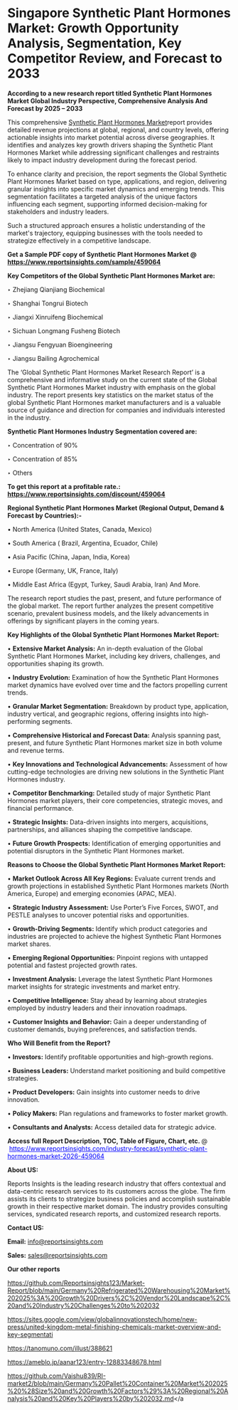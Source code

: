# Singapore Synthetic Plant Hormones Market: Growth Opportunity Analysis, Segmentation, Key Competitor Review, and Forecast to 2033

<strong>According to a new research report titled Synthetic Plant Hormones Market Global Industry Perspective, Comprehensive Analysis And Forecast by 2025 – 2033</strong>

This comprehensive <a href=https://www.reportsinsights.com/sample/459064>Synthetic Plant Hormones Market</a>report provides detailed revenue projections at global, regional, and country levels, offering actionable insights into market potential across diverse geographies. It identifies and analyzes key growth drivers shaping the Synthetic Plant Hormones Market while addressing significant challenges and restraints likely to impact industry development during the forecast period.

To enhance clarity and precision, the report segments the Global Synthetic Plant Hormones Market based on type, applications, and region, delivering granular insights into specific market dynamics and emerging trends. This segmentation facilitates a targeted analysis of the unique factors influencing each segment, supporting informed decision-making for stakeholders and industry leaders.

Such a structured approach ensures a holistic understanding of the market's trajectory, equipping businesses with the tools needed to strategize effectively in a competitive landscape.

<strong>Get a Sample PDF copy of Synthetic Plant Hormones Market </strong><strong>@<a href=https://www.reportsinsights.com/sample/459064 style=color:#0000ff;> https://www.reportsinsights.com/sample/459064</a></strong></font>

<strong>Key Competitors of the Global Synthetic Plant Hormones Market are:</strong>

‣ Zhejiang Qianjiang Biochemical

‣ Shanghai Tongrui Biotech

‣ Jiangxi Xinruifeng Biochemical

‣ Sichuan Longmang Fusheng Biotech

‣ Jiangsu Fengyuan Bioengineering

‣ Jiangsu Bailing Agrochemical

The ‘Global Synthetic Plant Hormones Market Research Report’ is a comprehensive and informative study on the current state of the Global Synthetic Plant Hormones Market industry with emphasis on the global industry. The report presents key statistics on the market status of the global Synthetic Plant Hormones market manufacturers and is a valuable source of guidance and direction for companies and individuals interested in the industry.

<strong>Synthetic Plant Hormones Industry Segmentation covered are:</strong>

‣ Concentration of 90%

‣ Concentration of 85%

‣ Others

<strong>To get this report at a profitable rate.: <a href=https://www.reportsinsights.com/discount/459064 style=color:#0000ff;>https://www.reportsinsights.com/discount/459064</a></strong></font>

<strong>Regional Synthetic Plant Hormones Market (Regional Output, Demand &amp; Forecast by Countries):-</strong>

• North America (United States, Canada, Mexico)

• South America ( Brazil, Argentina, Ecuador, Chile)

• Asia Pacific (China, Japan, India, Korea)

• Europe (Germany, UK, France, Italy)

• Middle East Africa (Egypt, Turkey, Saudi Arabia, Iran) And More.

The research report studies the past, present, and future performance of the global market. The report further analyzes the present competitive scenario, prevalent business models, and the likely advancements in offerings by significant players in the coming years.

<strong>Key Highlights of the Global Synthetic Plant Hormones Market Report:</strong>

• <strong>Extensive Market Analysis:</strong> An in-depth evaluation of the Global Synthetic Plant Hormones Market, including key drivers, challenges, and opportunities shaping its growth.

• <strong>Industry Evolution:</strong> Examination of how the Synthetic Plant Hormones market dynamics have evolved over time and the factors propelling current trends.

• <strong>Granular Market Segmentation:</strong> Breakdown by product type, application, industry vertical, and geographic regions, offering insights into high-performing segments.

• <strong>Comprehensive Historical and Forecast Data:</strong> Analysis spanning past, present, and future Synthetic Plant Hormones market size in both volume and revenue terms.

• <strong>Key Innovations and Technological Advancements:</strong> Assessment of how cutting-edge technologies are driving new solutions in the Synthetic Plant Hormones industry.

• <strong>Competitor Benchmarking:</strong> Detailed study of major Synthetic Plant Hormones market players, their core competencies, strategic moves, and financial performance.

• <strong>Strategic Insights:</strong> Data-driven insights into mergers, acquisitions, partnerships, and alliances shaping the competitive landscape.

• <strong>Future Growth Prospects:</strong> Identification of emerging opportunities and potential disruptors in the Synthetic Plant Hormones market.

<strong>Reasons to Choose the Global Synthetic Plant Hormones Market Report:</strong>

• <strong>Market Outlook Across All Key Regions:</strong> Evaluate current trends and growth projections in established Synthetic Plant Hormones markets (North America, Europe) and emerging economies (APAC, MEA).

• <strong>Strategic Industry Assessment:</strong> Use Porter’s Five Forces, SWOT, and PESTLE analyses to uncover potential risks and opportunities.

• <strong>Growth-Driving Segments:</strong> Identify which product categories and industries are projected to achieve the highest Synthetic Plant Hormones market shares.

• <strong>Emerging Regional Opportunities:</strong> Pinpoint regions with untapped potential and fastest projected growth rates.

• <strong>Investment Analysis:</strong> Leverage the latest Synthetic Plant Hormones market insights for strategic investments and market entry.

• <strong>Competitive Intelligence:</strong> Stay ahead by learning about strategies employed by industry leaders and their innovation roadmaps.

• <strong>Customer Insights and Behavior:</strong> Gain a deeper understanding of customer demands, buying preferences, and satisfaction trends.

<strong>Who Will Benefit from the Report?</strong>

• <strong>Investors:</strong> Identify profitable opportunities and high-growth regions.

• <strong>Business Leaders:</strong> Understand market positioning and build competitive strategies.

• <strong>Product Developers:</strong> Gain insights into customer needs to drive innovation.

• <strong>Policy Makers:</strong> Plan regulations and frameworks to foster market growth.

• <strong>Consultants and Analysts:</strong> Access detailed data for strategic advice.
</ul>
<strong>Access full Report Description, TOC, Table of Figure, Chart, etc. </strong>@  <a href=https://www.reportsinsights.com/industry-forecast/synthetic-plant-hormones-market-2026-459064 style=color:#0000ff;>https://www.reportsinsights.com/industry-forecast/synthetic-plant-hormones-market-2026-459064</a></font>

<strong><strong>About US</strong>:</strong>

Reports Insights is the leading research industry that offers contextual and data-centric research services to its customers across the globe. The firm assists its clients to strategize business policies and accomplish sustainable growth in their respective market domain. The industry provides consulting services, syndicated research reports, and customized research reports.

<strong>Contact US:</strong>

<p class=""""><b>Email:</b> <a href=mailto:info@reportsinsights.com>info@reportsinsights.com</a></p>
<p class=""""><b>Sales:</b> <a href=mailto:sales@reportsinsights.com>sales@reportsinsights.com</a></p>

<strong>Our other reports</strong>

<a href=https://github.com/Reportsinsights123/Market-Report/blob/main/Germany%20Refrigerated%20Warehousing%20Market%202025%3A%20Growth%20Drivers%2C%20Vendor%20Landscape%2C%20and%20Industry%20Challenges%20to%202032>https://github.com/Reportsinsights123/Market-Report/blob/main/Germany%20Refrigerated%20Warehousing%20Market%202025%3A%20Growth%20Drivers%2C%20Vendor%20Landscape%2C%20and%20Industry%20Challenges%20to%202032</a>

<a href=https://sites.google.com/view/globalinnovationstech/home/new-press/united-kingdom-metal-finishing-chemicals-market-overview-and-key-segmentati>https://sites.google.com/view/globalinnovationstech/home/new-press/united-kingdom-metal-finishing-chemicals-market-overview-and-key-segmentati</a>

<a href=https://tanomuno.com/illust/388621>https://tanomuno.com/illust/388621</a>

<a href=https://ameblo.jp/aanar123/entry-12883348678.html>https://ameblo.jp/aanar123/entry-12883348678.html</a>

<a href=https://github.com/Vaishu839/RI-market2/blob/main/Germany%20Pallet%20Container%20Market%202025%20%28Size%20and%20Growth%20Factors%29%3A%20Regional%20Analysis%20and%20Key%20Players%20by%202032.md>https://github.com/Vaishu839/RI-market2/blob/main/Germany%20Pallet%20Container%20Market%202025%20%28Size%20and%20Growth%20Factors%29%3A%20Regional%20Analysis%20and%20Key%20Players%20by%202032.md</a
